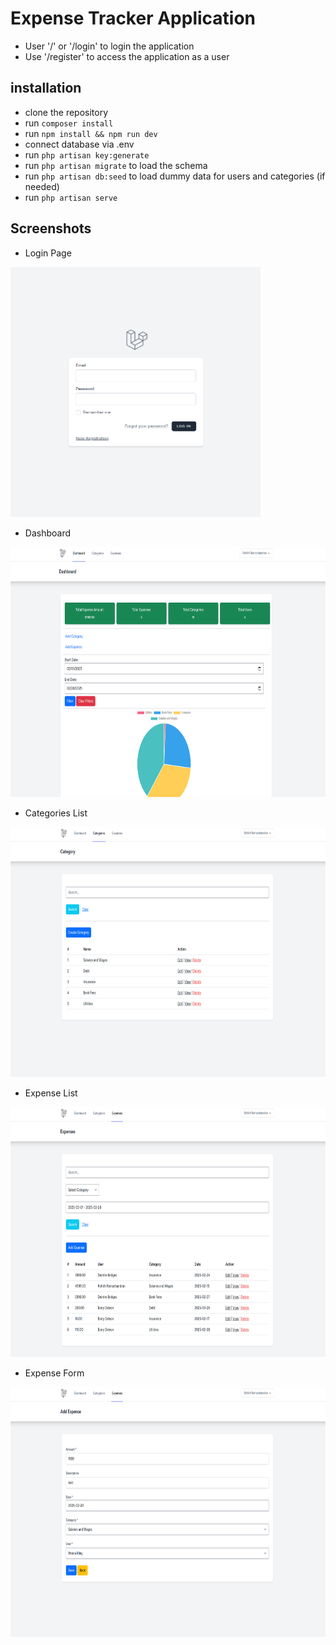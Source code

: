# Expense Tracker Application

- User '/' or '/login' to login the application
- Use '/register' to access the application as a user

## installation

- clone the repository
- run `composer install`
- run `npm install && npm run dev`
- connect database via .env
- run `php artisan key:generate`
- run `php artisan migrate` to load the schema
- run `php artisan db:seed` to load dummy data for users and categories (if needed)
- run `php artisan serve`

## Screenshots

- Login Page

<img src="public/screenshots/login.png" width="400" height="400">

- Dashboard

<img src="public/screenshots/dashboard.png" width="750" height="400">

- Categories List

<img src="public/screenshots/category.png" width="750" height="400">

- Expense List 

<img src="public/screenshots/expense_list.png" width="750" height="400">


- Expense Form


<img src="public/screenshots/expense_create_form.png" width="750" height="400">
